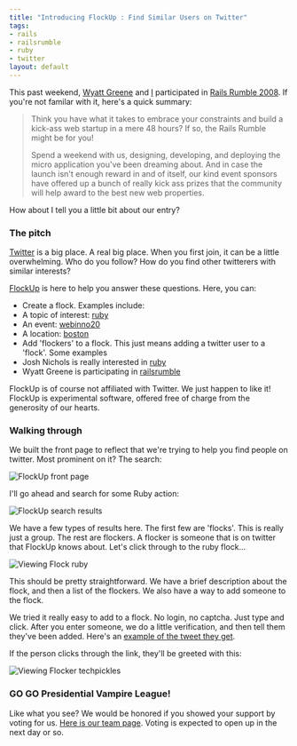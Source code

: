 ```yaml
--- 
title: "Introducing FlockUp : Find Similar Users on Twitter"
tags: 
- rails
- railsrumble
- ruby
- twitter
layout: default
---
```

This past weekend, [Wyatt Greene](http://twitter.com/explodingtrees) and [I](http://twitter.com/techpickles) participated in [Rails Rumble 2008](http://railsrumble.com/). If you're not familar with it, here's a quick summary:

> Think you have what it takes to embrace your constraints and build a kick-ass web startup in a mere 48 hours? If so, the Rails Rumble might be for you!
>
>Spend a weekend with us, designing, developing, and deploying the micro application you've been dreaming about. And in case the launch isn't enough reward in and of itself, our kind event sponsors have offered up a bunch of really kick ass prizes that the community will help award to the best new web properties.

How about I tell you a little bit about our entry?

### The pitch

[Twitter](http://twitter.com) is a big place. A real big place. When you first join, it can be a little overwhelming. Who do you follow? How do you find other twitterers with similar interests?

[FlockUp](http://flockup.com) is here to help you answer these questions. Here, you can:

 * Create a flock. Examples include:
  * A topic of interest: [ruby](http://flockup.com/flocks/ruby)
  *  An event: [webinno20](http://flockup.com/flocks/webinno20)
  * A location: [boston](http://flockup.com/flocks/boston)
 * Add 'flockers' to a flock. This just means adding a twitter user to a 'flock'. Some examples
  * Josh Nichols is really interested in [ruby](http://flockup.com/flocks/ruby)
  * Wyatt Greene is participating in [railsrumble](http://flockup.com/flocks/railsrumble)

FlockUp is of course not affiliated with Twitter. We just happen to like it! FlockUp is experimental software, offered free of charge from the generosity of our hearts.

### Walking through

We built the front page to reflect that we're trying to help you find people on twitter. Most prominent on it? The search:

![FlockUp front page](http://img.skitch.com/20081020-mmqye4mj8gr2iniws526ma5bq8.jpg)

I'll go ahead and search for some Ruby action:

![FlockUp search results](http://img.skitch.com/20081020-q94m9jt422xqyfmp96hmnk9ygp.jpg)

We have a few types of results here. The first few are 'flocks'. This is really just a group. The rest are flockers. A flocker is someone that is on twitter that FlockUp knows about. Let's click through to the ruby flock...

![Viewing Flock ruby](http://img.skitch.com/20081020-qsgr8k13dywjf3iqtpgmwphqq5.jpg)

This should be pretty straightforward. We have a brief description about the flock, and then a list of the flockers. We also have a way to add someone to the flock.

We tried it really easy to add to a flock. No login, no captcha. Just type and click. After you enter someone, we do a little verification, and then tell them they've been added. Here's an [example of the tweet they get](http://twitter.com/flockup/statuses/966613727).

If the person clicks through the link, they'll be greeted with this:

![Viewing Flocker techpickles](http://img.skitch.com/20081020-bj8q3fimu8y5137ixa8sfjq7hw.jpg)

### GO GO Presidential Vampire League!

Like what you see? We would be honored if you showed your support by voting for us. [Here is our team page](http://railsrumble.com/teams/the-presidential-vampire-league). Voting is expected to open up in the next day or so.
